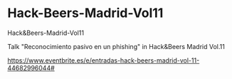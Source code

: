 # Hack-Beers-Madrid-Vol11
Hack&amp;Beers-Madrid-Vol11

Talk "Reconocimiento pasivo en un phishing" in Hack&Beers Madrid Vol.11 

https://www.eventbrite.es/e/entradas-hack-beers-madrid-vol-11-44682996044#

